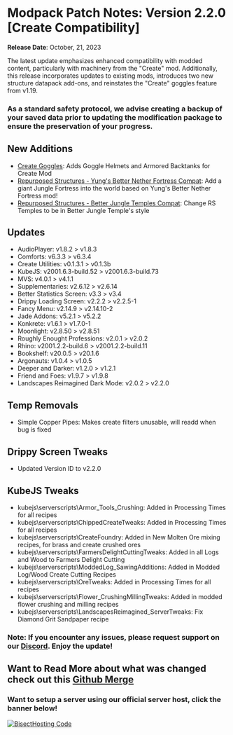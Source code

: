 # Modpack Patch Notes: Version 2.2.0 [Create Compatibility]
**Release Date**: October, 21, 2023

The latest update emphasizes enhanced compatibility with modded content, particularly with machinery from the "Create" mod. Additionally, this release incorporates updates to existing mods, introduces two new structure datapack add-ons, and reinstates the "Create" goggles feature from v1.19.
### As a standard safety protocol, we advise creating a backup of your saved data prior to updating the modification package to ensure the preservation of your progress.
## New Additions
- [Create Goggles](https://modrinth.com/mod/create-goggles):  Adds Goggle Helmets and Armored Backtanks for Create Mod
- [Repurposed Structures - Yung's Better Nether Fortress Compat](https://modrinth.com/datapack/repurposed-structures-yungs-better-nether-fortress-compat): Add a giant Jungle Fortress into the world based on Yung's Better Nether Fortress mod! 
- [Repurposed Structures - Better Jungle Temples Compat](https://modrinth.com/datapack/repurposed-structures-better-jungle-temples): Change RS Temples to be in Better Jungle Temple's style
## Updates
- AudioPlayer: v1.8.2 > v1.8.3
- Comforts: v6.3.3 > v6.3.4
- Create Utilities: v0.1.3.1 > v0.1.3b
- KubeJS: v2001.6.3-build.52 > v2001.6.3-build.73
- MVS: v4.0.1 > v4.1.1
- Supplementaries: v2.6.12 > v2.6.14
- Better Statistics Screen: v3.3 > v3.4
- Drippy Loading Screen: v2.2.2 > v2.2.5-1
- Fancy Menu: v2.14.9 > v2.14.10-2
- Jade Addons: v5.2.1 > v5.2.2
- Konkrete: v1.6.1 > v1.7.0-1
- Moonlight: v2.8.50 > v2.8.51
- Roughly Enought Professions: v2.0.1 > v2.0.2
- Rhino: v2001.2.2-build.6 > v2001.2.2-build.11
- Bookshelf: v20.0.5 > v20.1.6
- Argonauts: v1.0.4 > v1.0.5
- Deeper and Darker: v1.2.0 > v1.2.1
- Friend and Foes: v1.9.7 > v1.9.8
- Landscapes Reimagined Dark Mode: v2.0.2 > v2.2.0
## Temp Removals
- Simple Copper Pipes: Makes create filters unusable, will readd when bug is fixed
## Drippy Screen Tweaks
- Updated Version ID to v2.2.0
## KubeJS Tweaks
- kubejs\serverscripts\Armor_Tools_Crushing: Added in Processing Times for all recipes
- kubejs\serverscripts\ChippedCreateTweaks: Added in Processing Times for all recipes
- kubejs\serverscripts\CreateFoundry: Added in New Molten Ore mixing recipes, for brass and create crushed ores
- kubejs\serverscripts\FarmersDelightCuttingTweaks: Added in all Logs and Wood to Farmers Delight Cutting
- kubejs\serverscripts\ModdedLog_SawingAdditions: Added in Modded Log/Wood Create Cutting Recipes
- kubejs\serverscripts\OreTweaks: Added in Processing Times for all recipes
- kubejs\serverscripts\Flower_CrushingMillingTweaks: Added in modded flower crushing and milling recipes
- kubejs\serverscripts\LandscapesReimagined_ServerTweaks: Fix Diamond Grit Sandpaper recipe
### Note: If you encounter any issues, please request support on our [Discord](https://discord.gg/quenZthXgy). Enjoy the update!
## Want to Read More about what was changed check out this [Github Merge]()
### Want to setup a server using our official server host, click the banner below!
[![BisectHosting Code](https://raw.githubusercontent.com/M0nkeyPr0grammer/Landscapes-Reimagined/main/BH_Landscape_reimagined.png)](https://bisecthosting.com/landscapes_reimagined?r=modrinth+chanelog)
